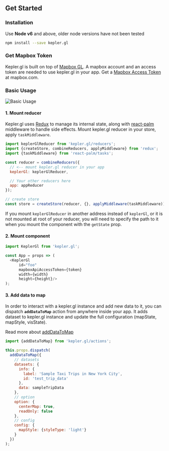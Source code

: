 ## Get Started

### Installation

Use <b>Node v6</b> and above, older node versions have not been tested

```sh
npm install --save kepler.gl
```

### Get Mapbox Token

Kepler.gl is built on top of [Mapbox GL](https://www.mapbox.com). A mapbox account and an access token are needed to use kepler.gl in your app. Get a [Mapbox Access Token](https://www.mapbox.com/help/define-access-token/) at mapbox.com.

### Basic Usage

![Basic Usage][basic-usage]

#### 1. Mount reducer

Kepler.gl uses [Redux](https://redux.js.org/) to manage its internal state, along with [react-palm](https://github.com/btford/react-palm) middleware to handle side effects. Mount kepler.gl reducer in your store, apply  `taskMiddleware`.

```js
import keplerGlReducer from 'kepler.gl/reducers';
import {createStore, combineReducers, applyMiddleware} from 'redux';
import {taskMiddleware} from 'react-palm/tasks';

const reducer = combineReducers({
  // <-- mount kepler.gl reducer in your app
  keplerGl: keplerGlReducer,

  // Your other reducers here
  app: appReducer
});

// create store
const store = createStore(reducer, {}, applyMiddleware(taskMiddleware));
```
If you mount `keplerGlReducer` in another address instead of `keplerGl`, or it is not
mounted at root of your reducer, you will need to specify the path to it when you mount the component with the `getState` prop.

#### 2. Mount component

```js
import KeplerGl from 'kepler.gl';

const App = props => (
  <KeplerGl
      id="foo"
      mapboxApiAccessToken={token}
      width={width}
      height={height}/>
);
```

#### 3. Add data to map

In order to interact with a kepler.gl instance and add new data to it, you can dispatch __`addDataToMap`__ action from anywhere inside your app. It adds dataset to kepler.gl instance and update the full configuration (mapState, mapStyle, visState).

Read more about [addDataToMap](./api-reference/actions/actions.md#adddatatomap)


```js
import {addDataToMap} from 'kepler.gl/actions';

this.props.dispatch(
  addDataToMap({
    // datasets
    datasets: {
      info: {
        label: 'Sample Taxi Trips in New York City',
        id: 'test_trip_data'
      },
      data: sampleTripData
    },
    // option
    option: {
      centerMap: true,
      readOnly: false
    },
    // config
    config: {
      mapStyle: {styleType: 'light'}
    }
  })
);
```

[basic-usage]: https://d1a3f4spazzrp4.cloudfront.net/kepler.gl/documentation/api_basic-usage.png
